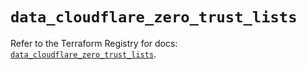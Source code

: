 # `data_cloudflare_zero_trust_lists`

Refer to the Terraform Registry for docs: [`data_cloudflare_zero_trust_lists`](https://registry.terraform.io/providers/cloudflare/cloudflare/5.8.4/docs/data-sources/zero_trust_lists).

